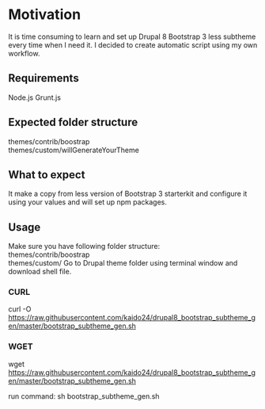# Motivation
It is time consuming to learn and set up Drupal 8 Bootstrap 3 less subtheme every time when I need it.
I decided to create automatic script using my own workflow.

## Requirements
Node.js
Grunt.js

## Expected folder structure
themes/contrib/boostrap</br>
themes/custom/willGenerateYourTheme
## What to expect
It make a copy from less version of Bootstrap 3 starterkit and configure it using your values and will set up npm packages.

## Usage
Make sure you have following folder structure:</br>
themes/contrib/boostrap</br>
themes/custom/
Go to Drupal theme folder using terminal window and download shell file.
###  CURL
curl -O https://raw.githubusercontent.com/kaido24/drupal8_bootstrap_subtheme_gen/master/bootstrap_subtheme_gen.sh
### WGET
wget https://raw.githubusercontent.com/kaido24/drupal8_bootstrap_subtheme_gen/master/bootstrap_subtheme_gen.sh

run command: sh bootstrap_subtheme_gen.sh
